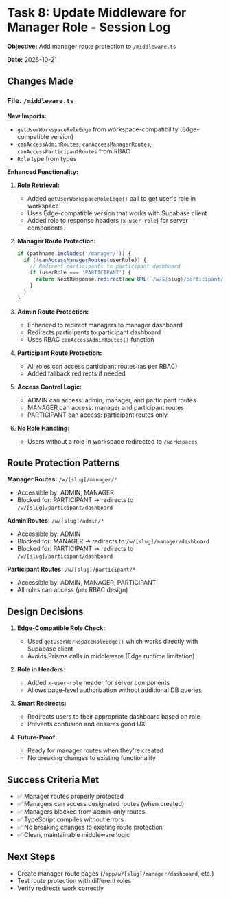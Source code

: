 # Task 8: Update Middleware for Manager Role - Session Log

**Objective:** Add manager route protection to `/middleware.ts`

**Date:** 2025-10-21

## Changes Made

### File: `/middleware.ts`

**New Imports:**
- `getUserWorkspaceRoleEdge` from workspace-compatibility (Edge-compatible version)
- `canAccessAdminRoutes`, `canAccessManagerRoutes`, `canAccessParticipantRoutes` from RBAC
- `Role` type from types

**Enhanced Functionality:**

1. **Role Retrieval:**
   - Added `getUserWorkspaceRoleEdge()` call to get user's role in workspace
   - Uses Edge-compatible version that works with Supabase client
   - Added role to response headers (`x-user-role`) for server components

2. **Manager Route Protection:**
   ```typescript
   if (pathname.includes('/manager/')) {
     if (!canAccessManagerRoutes(userRole)) {
       // Redirect participants to participant dashboard
       if (userRole === 'PARTICIPANT') {
         return NextResponse.redirect(new URL(`/w/${slug}/participant/dashboard`, request.url))
       }
     }
   }
   ```

3. **Admin Route Protection:**
   - Enhanced to redirect managers to manager dashboard
   - Redirects participants to participant dashboard
   - Uses RBAC `canAccessAdminRoutes()` function

4. **Participant Route Protection:**
   - All roles can access participant routes (as per RBAC)
   - Added fallback redirects if needed

5. **Access Control Logic:**
   - ADMIN can access: admin, manager, and participant routes
   - MANAGER can access: manager and participant routes
   - PARTICIPANT can access: participant routes only

6. **No Role Handling:**
   - Users without a role in workspace redirected to `/workspaces`

## Route Protection Patterns

**Manager Routes:** `/w/[slug]/manager/*`
- Accessible by: ADMIN, MANAGER
- Blocked for: PARTICIPANT → redirects to `/w/[slug]/participant/dashboard`

**Admin Routes:** `/w/[slug]/admin/*`
- Accessible by: ADMIN
- Blocked for: MANAGER → redirects to `/w/[slug]/manager/dashboard`
- Blocked for: PARTICIPANT → redirects to `/w/[slug]/participant/dashboard`

**Participant Routes:** `/w/[slug]/participant/*`
- Accessible by: ADMIN, MANAGER, PARTICIPANT
- All roles can access (per RBAC design)

## Design Decisions

1. **Edge-Compatible Role Check:**
   - Used `getUserWorkspaceRoleEdge()` which works directly with Supabase client
   - Avoids Prisma calls in middleware (Edge runtime limitation)

2. **Role in Headers:**
   - Added `x-user-role` header for server components
   - Allows page-level authorization without additional DB queries

3. **Smart Redirects:**
   - Redirects users to their appropriate dashboard based on role
   - Prevents confusion and ensures good UX

4. **Future-Proof:**
   - Ready for manager routes when they're created
   - No breaking changes to existing functionality

## Success Criteria Met

- ✅ Manager routes properly protected
- ✅ Managers can access designated routes (when created)
- ✅ Managers blocked from admin-only routes
- ✅ TypeScript compiles without errors
- ✅ No breaking changes to existing route protection
- ✅ Clean, maintainable middleware logic

## Next Steps

- Create manager route pages (`/app/w/[slug]/manager/dashboard`, etc.)
- Test route protection with different roles
- Verify redirects work correctly
